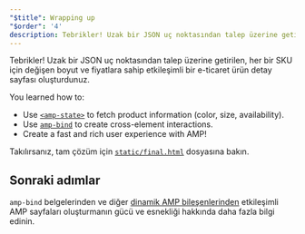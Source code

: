 ```yaml
---
"$title": Wrapping up
"$order": '4'
description: Tebrikler! Uzak bir JSON uç noktasından talep üzerine getirilen, her bir SKU için değişen boyut ve fiyatlara sahip etkileşimli bir e-ticaret ürün detay sayfası oluşturdunuz.
---
```


Tebrikler! Uzak bir JSON uç noktasından talep üzerine getirilen, her bir SKU için değişen boyut ve fiyatlara sahip etkileşimli bir e-ticaret ürün detay sayfası oluşturdunuz.

You learned how to:

- Use [`<amp-state>`](../../../../documentation/components/reference/amp-bind.md#state) to fetch product information (color, size, availability).
- Use [`amp-bind`](../../../../documentation/components/reference/amp-bind.md) to create cross-element interactions.
- Create a fast and rich user experience with AMP!

Takılırsanız, tam çözüm için [`static/final.html`](https://github.com/googlecodelabs/advanced-interactivity-in-amp/blob/master/static/final.html) dosyasına bakın.

## Sonraki adımlar

<a><code>amp-bind</code></a> belgelerinden ve diğer <a class="" href="https://gitlocalize.com/repo/4863/tr/pages/content/amp-dev/documentation/components/index.html">dinamik AMP bileşenlerinden</a> etkileşimli AMP sayfaları oluşturmanın gücü ve esnekliği hakkında daha fazla bilgi edinin.
